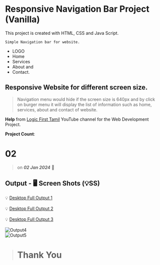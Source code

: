 # Responsive Navigation Bar Project (Vanilla)

This project is created with HTML, CSS and Java Script.

    Simple Navigation bar for website.

-   LOGO
-   Home
-   Services
-   About and
-   Contact.

## Responsive Website for different screen size.

> Navigation menu would hide if the screen size is 640px and by click on burger menu it will display the list of information such as home, services, about and contact of website.

**Help** from [Logic First Tamil](https://www.youtube.com/watch?v=0Ihn9HQ3iJM&list=PLYM2_EX_xVvUIaivxb63BXAI7hhjcLwpn&index=13) YouTube channel for the Web Development Project.

**Project Count**: <h1>02</h1>

> on **_02 Jan 2024_** 📅

## Output - 🖥️ Screen Shots (💡SS)

💡 [Desktop Full Output 1](/images/navbar-ss-img1.png) <br><br>
💡 [Desktop Full Output 2](/images/navbar-ss-img2.png) <br><br>
💡 [Desktop Full Output 3](/images/navbar-ss-img3.png) <br><br>
![Output4](/images/navbar-ss-img4.png) <br>
![Output5](/images/navbar-ss-img5.png) <br>

> # Thank You
